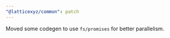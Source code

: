 ```yaml
---
"@latticexyz/common": patch
---
```


Moved some codegen to use `fs/promises` for better parallelism.
